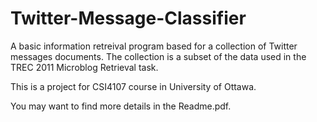 # Twitter-Message-Classifier

A basic information retreival program based for a collection of Twitter messages documents. The collection is a subset of the data used in the TREC 2011 Microblog Retrieval task.

This is a project for CSI4107 course in University of Ottawa.

You may want to find more details in the Readme.pdf. 

